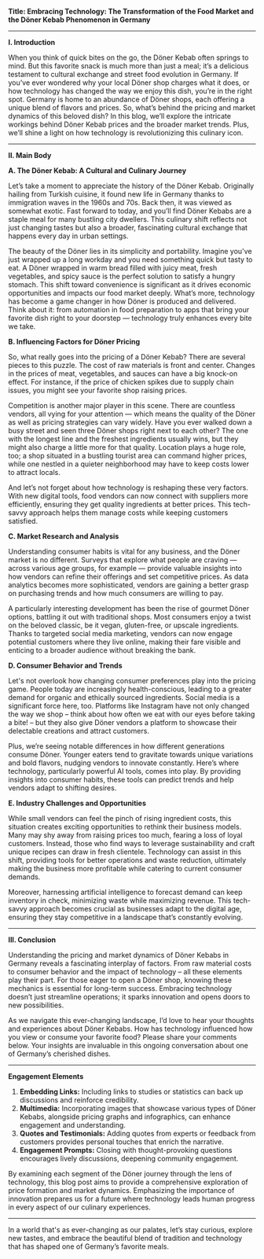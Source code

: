 **Title: Embracing Technology: The Transformation of the Food Market and the Döner Kebab Phenomenon in Germany**

---

**I. Introduction**

When you think of quick bites on the go, the Döner Kebab often springs to mind. But this favorite snack is much more than just a meal; it’s a delicious testament to cultural exchange and street food evolution in Germany. If you’ve ever wondered why your local Döner shop charges what it does, or how technology has changed the way we enjoy this dish, you’re in the right spot. Germany is home to an abundance of Döner shops, each offering a unique blend of flavors and prices. So, what’s behind the pricing and market dynamics of this beloved dish? In this blog, we’ll explore the intricate workings behind Döner Kebab prices and the broader market trends. Plus, we’ll shine a light on how technology is revolutionizing this culinary icon. 

---

**II. Main Body**

**A. The Döner Kebab: A Cultural and Culinary Journey**

Let’s take a moment to appreciate the history of the Döner Kebab. Originally hailing from Turkish cuisine, it found new life in Germany thanks to immigration waves in the 1960s and 70s. Back then, it was viewed as somewhat exotic. Fast forward to today, and you’ll find Döner Kebabs are a staple meal for many bustling city dwellers. This culinary shift reflects not just changing tastes but also a broader, fascinating cultural exchange that happens every day in urban settings.

The beauty of the Döner lies in its simplicity and portability. Imagine you've just wrapped up a long workday and you need something quick but tasty to eat. A Döner wrapped in warm bread filled with juicy meat, fresh vegetables, and spicy sauce is the perfect solution to satisfy a hungry stomach. This shift toward convenience is significant as it drives economic opportunities and impacts our food market deeply. What’s more, technology has become a game changer in how Döner is produced and delivered. Think about it: from automation in food preparation to apps that bring your favorite dish right to your doorstep — technology truly enhances every bite we take.

**B. Influencing Factors for Döner Pricing**

So, what really goes into the pricing of a Döner Kebab? There are several pieces to this puzzle. The cost of raw materials is front and center. Changes in the prices of meat, vegetables, and sauces can have a big knock-on effect. For instance, if the price of chicken spikes due to supply chain issues, you might see your favorite shop raising prices.

Competition is another major player in this scene. There are countless vendors, all vying for your attention — which means the quality of the Döner as well as pricing strategies can vary widely. Have you ever walked down a busy street and seen three Döner shops right next to each other? The one with the longest line and the freshest ingredients usually wins, but they might also charge a little more for that quality. Location plays a huge role, too; a shop situated in a bustling tourist area can command higher prices, while one nestled in a quieter neighborhood may have to keep costs lower to attract locals.

And let’s not forget about how technology is reshaping these very factors. With new digital tools, food vendors can now connect with suppliers more efficiently, ensuring they get quality ingredients at better prices. This tech-savvy approach helps them manage costs while keeping customers satisfied.

**C. Market Research and Analysis**

Understanding consumer habits is vital for any business, and the Döner market is no different. Surveys that explore what people are craving — across various age groups, for example — provide valuable insights into how vendors can refine their offerings and set competitive prices. As data analytics becomes more sophisticated, vendors are gaining a better grasp on purchasing trends and how much consumers are willing to pay.

A particularly interesting development has been the rise of gourmet Döner options, battling it out with traditional shops. Most consumers enjoy a twist on the beloved classic, be it vegan, gluten-free, or upscale ingredients. Thanks to targeted social media marketing, vendors can now engage potential customers where they live online, making their fare visible and enticing to a broader audience without breaking the bank.

**D. Consumer Behavior and Trends**

Let's not overlook how changing consumer preferences play into the pricing game. People today are increasingly health-conscious, leading to a greater demand for organic and ethically sourced ingredients. Social media is a significant force here, too. Platforms like Instagram have not only changed the way we shop – think about how often we eat with our eyes before taking a bite! – but they also give Döner vendors a platform to showcase their delectable creations and attract customers.

Plus, we’re seeing notable differences in how different generations consume Döner. Younger eaters tend to gravitate towards unique variations and bold flavors, nudging vendors to innovate constantly. Here’s where technology, particularly powerful AI tools, comes into play. By providing insights into consumer habits, these tools can predict trends and help vendors adapt to shifting desires.

**E. Industry Challenges and Opportunities**

While small vendors can feel the pinch of rising ingredient costs, this situation creates exciting opportunities to rethink their business models. Many may shy away from raising prices too much, fearing a loss of loyal customers. Instead, those who find ways to leverage sustainability and craft unique recipes can draw in fresh clientele. Technology can assist in this shift, providing tools for better operations and waste reduction, ultimately making the business more profitable while catering to current consumer demands.

Moreover, harnessing artificial intelligence to forecast demand can keep inventory in check, minimizing waste while maximizing revenue. This tech-savvy approach becomes crucial as businesses adapt to the digital age, ensuring they stay competitive in a landscape that’s constantly evolving. 

---

**III. Conclusion**

Understanding the pricing and market dynamics of Döner Kebabs in Germany reveals a fascinating interplay of factors. From raw material costs to consumer behavior and the impact of technology – all these elements play their part. For those eager to open a Döner shop, knowing these mechanics is essential for long-term success. Embracing technology doesn’t just streamline operations; it sparks innovation and opens doors to new possibilities.

As we navigate this ever-changing landscape, I’d love to hear your thoughts and experiences about Döner Kebabs. How has technology influenced how you view or consume your favorite food? Please share your comments below. Your insights are invaluable in this ongoing conversation about one of Germany’s cherished dishes.

---

**Engagement Elements**

1. **Embedding Links:** Including links to studies or statistics can back up discussions and reinforce credibility.
2. **Multimedia:** Incorporating images that showcase various types of Döner Kebabs, alongside pricing graphs and infographics, can enhance engagement and understanding.
3. **Quotes and Testimonials:** Adding quotes from experts or feedback from customers provides personal touches that enrich the narrative.
4. **Engagement Prompts:** Closing with thought-provoking questions encourages lively discussions, deepening community engagement.

By examining each segment of the Döner journey through the lens of technology, this blog post aims to provide a comprehensive exploration of price formation and market dynamics. Emphasizing the importance of innovation prepares us for a future where technology leads human progress in every aspect of our culinary experiences. 

---

In a world that's as ever-changing as our palates, let’s stay curious, explore new tastes, and embrace the beautiful blend of tradition and technology that has shaped one of Germany’s favorite meals.